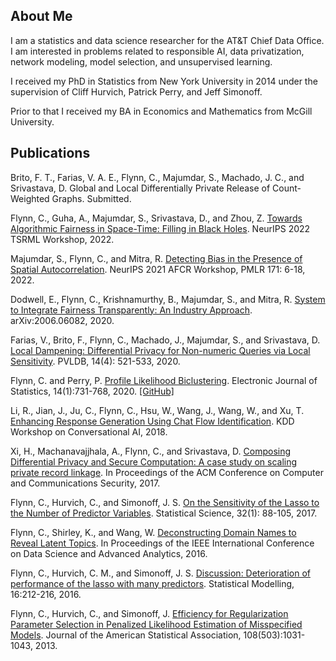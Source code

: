 ## About Me
I am a statistics and data science researcher for the AT&T Chief Data Office.  I am interested in problems related to responsible AI, data privatization, network modeling, model selection, and unsupervised learning.  

I received my PhD in Statistics from New York University in 2014 under the supervision of Cliff Hurvich, Patrick Perry, and Jeff Simonoff.

Prior to that I received my BA in Economics and Mathematics from McGill University.

## Publications

Brito, F. T., Farias, V. A. E., Flynn, C., Majumdar, S., Machado, J. C., and Srivastava, D.  Global and Local Differentially Private Release of Count-Weighted Graphs.  Submitted.

Flynn, C., Guha, A., Majumdar, S., Srivastava, D., and Zhou, Z.  [Towards Algorithmic Fairness in Space-Time: Filling in Black Holes](https://arxiv.org/abs/2211.04568).  NeurIPS 2022 TSRML Workshop, 2022.  

Majumdar, S., Flynn, C., and Mitra, R. [Detecting Bias in the Presence of Spatial Autocorrelation](https://proceedings.mlr.press/v171/majumdar22a/majumdar22a.pdf).  NeurIPS 2021 AFCR Workshop, PMLR 171: 6-18, 2022. 

Dodwell, E., Flynn, C., Krishnamurthy, B., Majumdar, S., and Mitra, R.  [System to Integrate Fairness Transparently: An Industry Approach](https://arxiv.org/abs/2006.06082). arXiv:2006.06082, 2020.

Farias, V., Brito, F., Flynn, C., Machado, J., Majumdar, S., and Srivastava, D.  [Local Dampening: Differential Privacy for Non-numeric Queries via Local Sensitivity](https://arxiv.org/abs/2012.04117).  PVLDB, 14(4): 521-533, 2020.

Flynn, C. and Perry, P. [Profile Likelihood Biclustering](https://projecteuclid.org/euclid.ejs/1580461237). Electronic Journal of Statistics, 14(1):731-768, 2020.  [[GitHub]](https://github.com/patperry/biclustpl)

Li, R., Jian, J., Ju, C., Flynn, C., Hsu, W., Wang, J., Wang, W., and Xu, T. [Enhancing Response Generation Using Chat Flow Identification](https://jyunyu.csie.org/docs/pubs/kddcai2018paper.pdf). KDD Workshop on Conversational AI, 2018.

Xi, H., Machanavajjhala, A., Flynn, C., and Srivastava, D. [Composing Differential Privacy and Secure Computation: A case study on scaling private record linkage](https://arxiv.org/abs/1702.00535). In Proceedings of the ACM Conference on Computer and Communications Security, 2017.

Flynn, C., Hurvich, C., and Simonoff, J. S. [On the Sensitivity of the Lasso to the Number of Predictor Variables](https://projecteuclid.org/euclid.ss/1491465629). Statistical Science, 32(1): 88-105, 2017.

Flynn, C., Shirley, K., and Wang, W. [Deconstructing Domain Names to Reveal Latent Topics](https://ieeexplore.ieee.org/document/7796938). In Proceedings of the IEEE International Conference on Data Science and Advanced Analytics, 2016.

Flynn, C., Hurvich, C. M., and Simonoff, J. S. [Discussion: Deterioration of performance of the lasso with many predictors](https://journals.sagepub.com/doi/abs/10.1177/1471082X16642643). Statistical Modelling, 16:212-216, 2016.

Flynn, C., Hurvich, C., and Simonoff, J. [Efficiency for Regularization Parameter Selection in Penalized Likelihood Estimation of Misspecified Models](https://www.tandfonline.com/doi/abs/10.1080/01621459.2013.801775?journalCode=uasa20). Journal of the American Statistical Association, 108(503):1031-1043, 2013.



